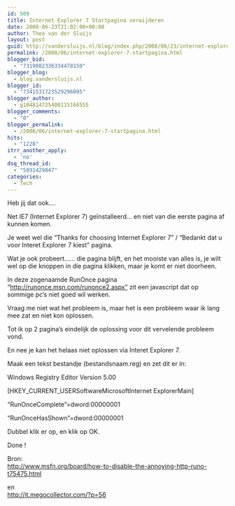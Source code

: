```yaml
---
id: 509
title: Internet Explorer 7 Startpagina verwijderen
date: 2008-06-23T21:02:00+00:00
author: Theo van der Sluijs
layout: post
guid: http://vandersluijs.nl/blog/index.php/2008/06/23/internet-explorer-7-startpagina/
permalink: /2008/06/internet-explorer-7-startpagina.html
blogger_bid:
  - "7319082336334478150"
blogger_blog:
  - blog.vandersluijs.nl
blogger_id:
  - "7341531723529296005"
blogger_author:
  - g104814725400115166555
blogger_comments:
  - "0"
blogger_permalink:
  - /2008/06/internet-explorer-7-startpagina.html
hits:
  - "1228"
itrr_another_apply:
  - 'no'
dsq_thread_id:
  - "5891429847"
categories:
  - Tech
---
```

Heb jij dat ook….

Net IE7 (Internet Explorer 7) geïnstalleerd… en niet van die eerste pagina af kunnen komen.

Je weet wel die “Thanks for choosing Internet Explorer 7” / “Bedankt dat u voor Interet Explorer 7 kiest” pagina.

Wat je ook probeert…… die pagina blijft, en het mooiste van alles is, je wilt wel op die knoppen in die pagina klikken, maar je komt er niet doorheen.

In deze zogenaamde RunOnce pagina  
“<http://runonce.msn.com/runonce2.aspx”> zit een javascript dat op  
sommige pc’s niet goed wil werken. 

Vraag me niet wat het probleem is, maar het is een probleem waar ik lang mee zat en niet kon oplossen.

Tot ik op 2 pagina’s eindelijk de oplossing voor dit vervelende probleem vond.

En nee je kan het helaas niet oplossen via Interet Explorer 7.

Maak een tekst bestandje (bestandsnaam.reg) en zet dit er in:

Windows Registry Editor Version 5.00

[HKEY_CURRENT_USERSoftwareMicrosoftInternet ExplorerMain]

“RunOnceComplete”=dword:00000001

“RunOnceHasShown”=dword:00000001

Dubbel klik er op, en klik op OK.

Done ! 

Bron:  
<http://www.msfn.org/board/how-to-disable-the-annoying-http-runo-t75475.html> 

en  
<http://it.megocollector.com/?p=56>